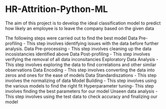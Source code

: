 # HR-Attrition-Python-ML
The aim of this project is to develop the ideal classification model to predict how likely an employee is to leave the company based on the given data

The following steps were carried out to find the best model
Data Pre-profiling - This step involves identifying issues with the data before further analysis.
Data Pre-processing - This step involves cleaning up the data incosistancies identified above
Data Post-profiling - This step involves verifying the removal of all data inconsitancies
Exploratory Data Analysis - This step involves exploring the data to find correlations and other similar observations
Data Encoding - This step involves converting the data into zeros and ones for the ease of models
Data Standardiszations - This step involves the normalizing of data
Model Building - This step involves using the various models to find the right fit
Hyperparameter tuning- This step involves finding the best parameters for our model
Unseen data analysis - This step involves using the test data to check accuracy and finalizing our model
